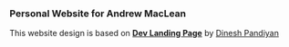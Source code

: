 

### Personal Website for Andrew MacLean
This website design is based on [**Dev Landing Page**](https://github.com/flexdinesh/dev-landing-page) by [Dinesh Pandiyan](https://portfoliov1.dineshpandiyan.com)
